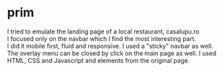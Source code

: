 # prim
I tried to emulate the landing page of a local restaurant, casalupu.ro      
I focused only on the navbar which I find the most interesting part.   
I did it mobile first, fluid and responsive. I used a "sticky" navbar as well.   
The overlay menu can be closed by click on the main page as well.
I used HTML, CSS and Javascript and elements from the original page.
